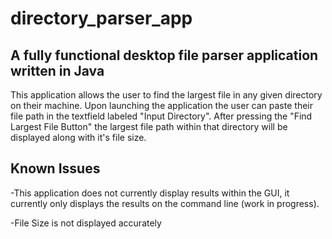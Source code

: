 # directory_parser_app

## A fully functional desktop file parser application written in Java

This application allows the user to find the largest file in any given directory on their machine. Upon launching the application the user can paste their file path in the textfield labeled "Input Directory". After pressing the "Find Largest File Button" the largest file path within that directory will be displayed along with it's file size.

## Known Issues

-This application does not currently display results within the GUI, it currently only displays the results on the command line (work in progress).

-File Size is not displayed accurately 
